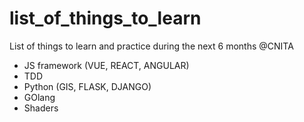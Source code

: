# list_of_things_to_learn
List of things to learn and practice during the next 6 months @CNITA

+ JS framework (VUE, REACT, ANGULAR)
+ TDD
+ Python (GIS, FLASK, DJANGO)
+ GOlang
+ Shaders
